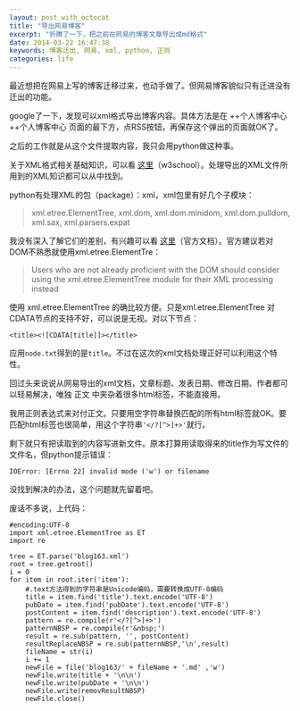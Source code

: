 ```yaml
---
layout: post_with_octocat
title: "导出网易博客"
excerpt: "折腾了一下，把之前在网易的博客文章导出成md格式"
date: 2014-03-22 16:47:38
keywords: 博客迁出, 网易, xml, python, 正则
categories: life
---
```


最近想把在网易上写的博客迁移过来，也动手做了。但网易博客貌似只有迁进没有迁出的功能。

google了一下，发现可以xml格式导出博客内容。具体方法是在 ++个人博客中心++个人博客中心 页面的最下方，点RSS按钮，再保存这个弹出的页面就OK了。

之后的工作就是从这个文件提取内容，我只会用python做这种事。

关于XML格式相关基础知识，可以看 [这里](http://www.w3schools.com/xml/)（w3school）。处理导出的XML文件所用到的XML知识都可以从中找到。

python有处理XML的包（package）：xml，xml包里有好几个子模块：
> xml.etree.ElementTree,
> xml.dom,
> xml.dom.minidom,
> xml.dom.pulldom,
> xml.sax,
> xml.parsers.expat

我没有深入了解它们的差别，有兴趣可以看 [这里](http://docs.python.org/2/library/xml.html)（官方文档）。官方建议若对DOM不熟悉就使用xml.etree.ElementTre：
>Users who are not already proficient with the DOM should consider using the xml.etree.ElementTree module for their XML processing instead

使用 xml.etree.ElementTree 的确比较方便。只是xml.etree.ElementTree 对CDATA节点的支持不好，可以说是无视。对以下节点：

`<title><![CDATA[title]]></title>`

应用`node.txt`得到的是`title`。不过在这次的xml文档处理正好可以利用这个特性。


回过头来说说从网易导出的xml文档，文章标题、发表日期、修改日期、作者都可以轻易解决，唯独 正文 中夹杂着很多html标签，不能直接用。

我用正则表达式来对付正文。只要用空字符串替换匹配的所有html标签就OK。要匹配html标签也很简单，用这个字符串`'</?[^>]+>'`就行。

剩下就只有把读取到的内容写进新文件。原本打算用读取得来的title作为写文件的文件名，但python提示错误：

`IOError: [Errno 22] invalid mode ('w') or filename`

没找到解决的办法，这个问题就先留着吧。

废话不多说，上代码：

```
#encoding:UTF-8
import xml.etree.ElementTree as ET
import re

tree = ET.parse('blog163.xml')
root = tree.getroot()
i = 0
for item in root.iter('item'):
	#.text方法得到的字符串是Unicode编码，需要转换成UTF-8编码
    title = item.find('title').text.encode('UTF-8')
    pubDate = item.find('pubDate').text.encode('UTF-8')
    postContent = item.find('description').text.encode('UTF-8')
    pattern = re.compile(r'</?[^>]+>')
    patternNBSP = re.compile(r'&nbsp;')
    result = re.sub(pattern, '', postContent)
    resultReplaceNBSP = re.sub(patternNBSP,'\n',result)
    fileName = str(i)
    i += 1
    newFile = file('blog163/' + fileName + '.md' ,'w')
    newFile.write(title + '\n\n')
    newFile.write(pubDate + '\n\n')
    newFile.write(removResultNBSP)
    newFile.close()
```